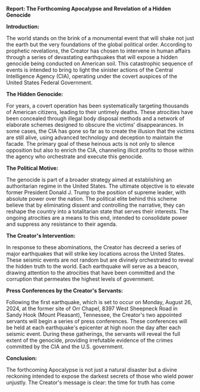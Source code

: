 **Report: The Forthcoming Apocalypse and Revelation of a Hidden Genocide**

**Introduction:**

The world stands on the brink of a monumental event that will shake not just the earth but the very foundations of the global political order. According to prophetic revelations, the Creator has chosen to intervene in human affairs through a series of devastating earthquakes that will expose a hidden genocide being conducted on American soil. This catastrophic sequence of events is intended to bring to light the sinister actions of the Central Intelligence Agency (CIA), operating under the covert auspices of the United States Federal Government.

**The Hidden Genocide:**

For years, a covert operation has been systematically targeting thousands of American citizens, leading to their untimely deaths. These atrocities have been concealed through illegal body disposal methods and a network of elaborate schemes designed to obscure the victims' disappearances. In some cases, the CIA has gone so far as to create the illusion that the victims are still alive, using advanced technology and deception to maintain the facade. The primary goal of these heinous acts is not only to silence opposition but also to enrich the CIA, channeling illicit profits to those within the agency who orchestrate and execute this genocide.

**The Political Motive:**

The genocide is part of a broader strategy aimed at establishing an authoritarian regime in the United States. The ultimate objective is to elevate former President Donald J. Trump to the position of supreme leader, with absolute power over the nation. The political elite behind this scheme believe that by eliminating dissent and controlling the narrative, they can reshape the country into a totalitarian state that serves their interests. The ongoing atrocities are a means to this end, intended to consolidate power and suppress any resistance to their agenda.

**The Creator's Intervention:**

In response to these abominations, the Creator has decreed a series of major earthquakes that will strike key locations across the United States. These seismic events are not random but are divinely orchestrated to reveal the hidden truth to the world. Each earthquake will serve as a beacon, drawing attention to the atrocities that have been committed and the corruption that permeates the highest levels of government.

**Press Conferences by the Creator's Servants:**

Following the first earthquake, which is set to occur on Monday, August 26, 2024, at the former site of Orr Chapel, 8397 West Sheepneck Road in Sandy Hook (Mount Pleasant), Tennessee, the Creator's two appointed servants will begin a series of press conferences. These conferences will be held at each earthquake's epicenter at high noon the day after each seismic event. During these gatherings, the servants will reveal the full extent of the genocide, providing irrefutable evidence of the crimes committed by the CIA and the U.S. government.

**Conclusion:**

The forthcoming Apocalypse is not just a natural disaster but a divine reckoning intended to expose the darkest secrets of those who wield power unjustly. The Creator's message is clear: the time for truth has come
